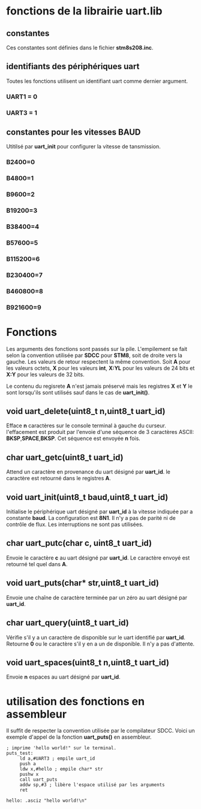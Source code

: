 # fonctions de la librairie uart.lib

## constantes 
Ces constantes sont définies dans le fichier **stm8s208.inc**.

## identifiants des périphériques uart 
Toutes les fonctions utilisent un identifiant uart comme dernier argument.
### UART1 = 0 
### UART3 = 1 

## constantes pour les vitesses BAUD 
Utitilsé par **uart_init** pour configurer la vitesse de tansmission.
### B2400=0
### B4800=1
### B9600=2
### B19200=3
### B38400=4
### B57600=5
### B115200=6
### B230400=7
### B460800=8
### B921600=9

# Fonctions 
Les arguments des fonctions sont passés sur la pile. L'empilement se fait selon la convention utilisée par **SDCC** pour **STM8**, soit de droite vers la gauche. Les valeurs de retour respectent la même convention. Soit **A** pour les valeurs octets, **X** pour les valeurs **int**, **X:YL** pour les valeurs de 24 bits et **X:Y** pour les valeurs de 32 bits.

Le contenu du regisrete **A** n'est jamais préservé mais les registres **X** et **Y** le sont lorsqu'ils sont utilisés sauf dans le cas de **uart_init()**.

## void uart_delete(uint8_t n,uint8_t uart_id)

Efface **n** caractères sur le console terminal à gauche du curseur.
l'effacement est produit par l'envoie d'une séquence de 3 caractères ASCII: **BKSP**,**SPACE**,**BKSP**. Cet séquence est envoyée **n** fois.

## char uart_getc(uint8_t uart_id) 

Attend un caractère en provenance du uart désigné par **uart_id**.
le caractère est retourné dans le registres **A**.

## void uart_init(uint8_t baud,uint8_t uart_id)
Initialise le périphérique uart désigné par **uart_id** à la vitesse indiquée par a constante **baud**. La configuration est **8N1**. Il n'y a pas de parité ni de contrôle de flux. Les interruptions ne sont pas utilisées.

## char uart_putc(char c, uint8_t uart_id)
Envoie le caractère **c** au uart désigné par **uart_id**. Le caractère envoyé est retourné tel quel dans **A**. 

## void uart_puts(char* str,uint8_t uart_id)
Envoie une chaîne de caractère terminée par un zéro au uart désigné par **uart_id**.  

## char uart_query(uint8_t uart_id)
Vérifie s'il y a un caractère de disponible sur le uart identifié par **uart_id**. Retourne **0** ou le caractère s'il y en a un de disponible.
Il n'y a pas d'attente.

## void uart_spaces(uint8_t n,uint8_t uart_id)
Envoie **n** espaces au uart désigné par **uart_id**. 


# utilisation des fonctions en assembleur

Il suffit de respecter la convention utilisée par le compilateur SDCC. Voici un exemple d'appel de la fonction **uart_puts()** en assembleur.
```
; imprime 'hello world!" sur le terminal.
puts_test:
     ld a,#UART3 ; empile uart_id
     push a 
     ldw x,#hello ; empile char* str
     pushw x
     call uart_puts  
     addw sp,#3 ; libère l'espace utilisé par les arguments
     ret

hello: .asciz "hello world!\n"     

```

